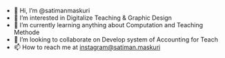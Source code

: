 - 👋 Hi, I’m @satimanmaskuri
- 👀 I’m interested in Digitalize Teaching & Graphic Design
- 🌱 I’m currently learning anything about Computation and Teaching Methode
- 💞️ I’m looking to collaborate on Develop system of Accounting for Teach
- 📫 How to reach me at instagram@satiman.maskuri

<!---
satimanmaskuri/satimanmaskuri is a ✨ special ✨ repository because its `README.md` (this file) appears on your GitHub profile.
You can click the Preview link to take a look at your changes.
--->
